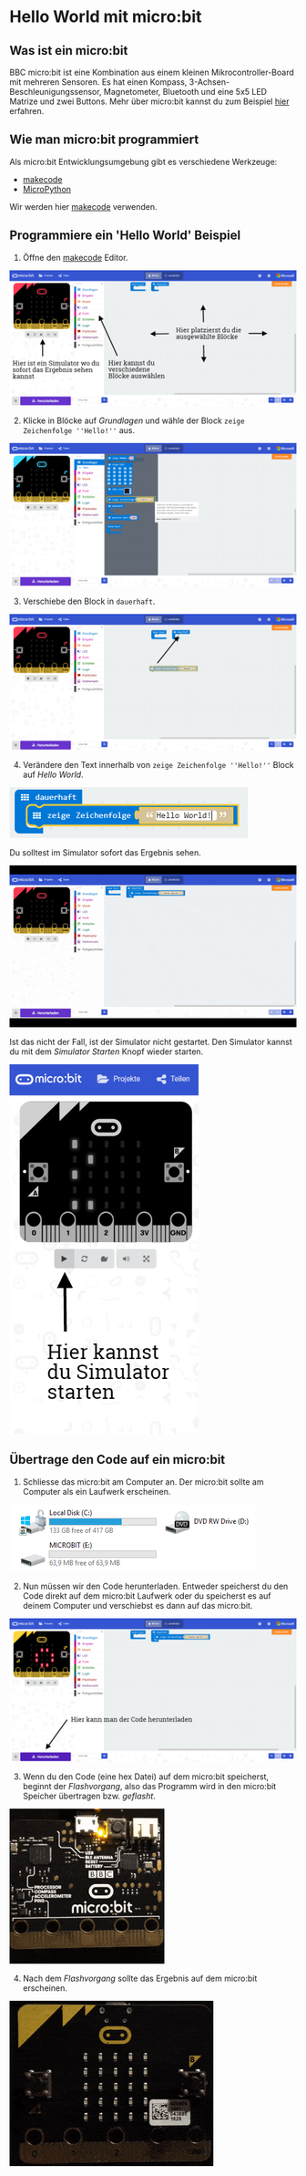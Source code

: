 # Hello World mit micro:bit

## Was ist ein micro:bit

BBC micro:bit ist eine Kombination aus einem kleinen Mikrocontroller-Board mit mehreren Sensoren. Es hat einen Kompass, 3-Achsen-Beschleunigungssensor, Magnetometer, Bluetooth und eine 5x5 LED Matrize und zwei Buttons. Mehr über micro:bit kannst du zum Beispiel [hier][1] erfahren.

## Wie man micro:bit programmiert

Als micro:bit Entwicklungsumgebung gibt es verschiedene Werkzeuge:

* [makecode][2]
* [MicroPython][3]

Wir werden hier [makecode][2] verwenden.

## Programmiere ein 'Hello World' Beispiel

1. Öffne den [makecode][2] Editor.

![](images/Editor.png)

2. Klicke in Blöcke auf _Grundlagen_ und wähle der Block ```zeige Zeichenfolge ''Hello!''``` aus.

![](images/Take_ShowString_Block.png)

3. Verschiebe den Block in ```dauerhaft```.

![](images/Move_Block.png)

4. Verändere den Text innerhalb von ```zeige Zeichenfolge ''Hello!''``` Block auf _Hello World_.

![](images/Change_Text.png)

Du solltest im Simulator sofort das Ergebnis sehen.

![](images/Result.gif)


Ist das nicht der Fall, ist der Simulator nicht gestartet. Den Simulator kannst du mit dem _Simulator Starten_ Knopf wieder starten.

![](images/Run_Simulator.png)

## Übertrage den Code auf ein micro:bit

1. Schliesse das micro:bit am Computer an. Der micro:bit sollte am Computer als ein Laufwerk erscheinen.

![](images/Drives.png)

2. Nun müssen wir den Code herunterladen. Entweder speicherst du den Code direkt auf dem micro:bit Laufwerk oder du speicherst es auf deinem Computer und verschiebst es dann auf das micro:bit.

![](images/Download_Code.png)

3. Wenn du den Code (eine hex Datei) auf dem micro:bit speicherst, beginnt der _Flashvorgang_, also das Programm wird in den micro:bit Speicher übertragen bzw. _geflasht_.

![](images/Flashing.gif)

4. Nach dem _Flashvorgang_ sollte das Ergebnis auf dem micro:bit erscheinen.

![](images/Result_On_microbit.gif)




[1]: https://www.heise.de/make/artikel/Ausprobiert-Einplatinenrechner-BBC-Micro-Bit-3225054.html
[2]: https://makecode.microbit.org
[3]: http://python.microbit.org
